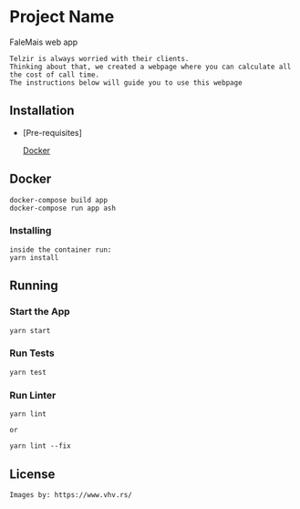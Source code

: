 
# Project Name

FaleMais web app

    Telzir is always worried with their clients.
    Thinking about that, we created a webpage where you can calculate all the cost of call time.
    The instructions below will guide you to use this webpage

## Installation

- [Pre-requisites]

    [Docker](https://www.docker.com)

## Docker
    docker-compose build app
    docker-compose run app ash

### Installing
    inside the container run:
    yarn install

## Running

### Start the App

    yarn start

### Run Tests

    yarn test

### Run Linter

    yarn lint

    or

    yarn lint --fix


## License

    Images by: https://www.vhv.rs/